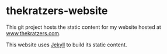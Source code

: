 # thekratzers-website

This git project hosts the static content for my website hosted at www.thekratzers.com.

This website uses [Jekyll](https://jekyllrb.com) to build its static content.
